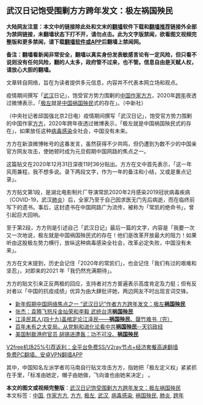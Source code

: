  <h2>武汉日记饱受围剿方方跨年发文：极左祸国殃民</h2> <p class="notice"><b>大陆网友注意：本文中的链接除此处和文末的<a href="https://github.com/bannedbook/fanqiang" >翻墙</a>软件下载和<a href="https://github.com/killgcd/justmysocks/blob/master/README.md">翻墙推荐</a>链接外全部为禁网链接，未翻墙状态下打不开，请勿点击。此为文字版禁闻，欲看图文视频完整版和更多禁闻，请下载<a href="https://github.com/bannedbook/fanqiang">翻墙软件或APP</a>后翻墙上禁闻网。</p><p>备注：翻墙看新闻非常安全，翻墙以真实身份发表敏感言论有一定风险，但只看不说则没有任何风险，翻的人太多，政府管不过来，也不管。信息自由是天赋人权，请放心大胆的翻墙。</b></p>  <div class="entry"> <p>文章转自网络，旨在为读者提供多元信息，内容并不代表本网立场和观点。</p> <p>疫情期间撰写「<a href="https://www.bannedbook.org/bnews/tag/%e6%ad%a6%e6%b1%89/" class="st_tag internal_tag" rel="tag" title="标签 武汉 下的日志">武汉</a>日记」，饱受官方势力围剿的<span class='wp_keywordlink_affiliate'><a href="https://www.bannedbook.org/" title="中国" target="_blank">中国</a></span><a href="https://www.bannedbook.org/bnews/tag/%E4%BD%9C%E5%AE%B6%E6%96%B9%E6%96%B9/" class="st_tag internal_tag" rel="tag" title="标签 作家方方 下的日志">作家方方</a>，2020年<a href="https://www.bannedbook.org/bnews/tag/%E8%B7%A8%E5%B9%B4/" class="st_tag internal_tag" rel="tag" title="标签 跨年 下的日志">跨年</a>夜透过微博表示，「<a href="https://www.bannedbook.org/bnews/tag/%E6%9E%81%E5%B7%A6/" class="st_tag internal_tag" rel="tag" title="标签 极左 下的日志">极左</a>就是<a href="https://www.bannedbook.org/bnews/tag/%E4%B8%AD%E5%9B%BD/" class="st_tag internal_tag" rel="tag" title="标签 中国 下的日志">中国</a><a href="https://www.bannedbook.org/bnews/tag/%E7%A5%B8%E5%9B%BD%E6%AE%83%E6%B0%91/" class="st_tag internal_tag" rel="tag" title="标签 祸国殃民 下的日志">祸国殃民</a>式的存在」。（中新社）</p> <p>（中央社记者邱国强北京2日电）疫情期间撰写「武汉日记」，饱受官方势力围剿的中国作家<a href="https://www.bannedbook.org/bnews/tag/%E6%96%B9%E6%96%B9/" class="st_tag internal_tag" rel="tag" title="标签 方方 下的日志">方方</a>，2020年跨年夜透过微博表示，「极左就是中国祸国殃民式的存在」，如果放任这种<a href="https://www.bannedbook.org/bnews/tag/%e7%97%85%e6%af%92%e6%84%9f%e6%9f%93/" class="st_tag internal_tag" rel="tag" title="标签 病毒感染 下的日志">病毒感染</a>全社会，中国没有未来。</p>  <p>方方在新浪微博帐号的这番发言，虽然获得不少共鸣，但仍遭到为数不少的中国亲官方网友攻击，使她顿时成为元旦假期中国网路的焦点之一。</p> <p>这篇贴文在2020年12月31日深夜11时36分贴出。方方在文中首先表示，「这一年风雨兼程，我不想多说。录下两段文字，作为一年的备注和小结，又或是重点记录」。</p> <p>方方贴文第1段，是湖北电影制片厂导演常凯2020年2月感染2019冠状病毒疾病（COVID-19，武汉<a href="https://www.bannedbook.org/bnews/tag/%e8%82%ba%e7%82%8e/" class="st_tag internal_tag" rel="tag" title="标签 肺炎 下的日志">肺炎</a>）后，全家乃至于自己因求医无门先后病逝，而在临终前写下的遗书。事后，这封遗书在中国网路广为流传，被称为「常凯的绝命书」，曾引起巨大回响。</p>  <p>至于第2段，方方则是引述自己「武汉日记」最后一篇的文字，内容是「我要一次又一次地说，极左就是中国祸国殃民式的存在！他们是改革开放最大的阻力！如果听由这股极左势力横行，放纵这种病毒感染全社会，改革必定失败，中国没有未来」。</p> <p>方方在文末提到，历史会记住「2020年的常凯们」，也会记住「我们有过的艰难和坚忍」，对即来的2021 年「我仍然充满期待」。</p> <p>方方的贴文引来正反两极的回应，支持者对方方普遍表示高度肯定及力挺；但有反对者以「中国的抗疫成绩」优异为由大肆批评她，两边网友不时出现言词交锋。</p>  <ul class='op-related-articles' title='相关阅读'> <li><a href='https://www.bannedbook.org/bnews/comments/20210102/1459780.html' target='_blank'>新年假期中国网络焦点之一 “武汉日记”作者方方跨年发文：极左<b>祸国殃民</b></a></li> <li><a href='https://www.bannedbook.org/bnews/baitai/20201204/1442010.html' target='_blank'>张杰：袁腾飞怒斥金灿荣和李毅 武统台湾<b>祸国殃民</b></a></li> <li><a href='https://www.bannedbook.org/bnews/bannedvideo/20200913/1395676.html' target='_blank'>江泽民其人(四十九)盖棺定论江泽民——<b>祸国殃民</b>、罄竹难书（完）</a></li> <li><a href='https://www.bannedbook.org/bnews/bannedvideo/20200818/1382157.html' target='_blank'>百年未有之大变局，从党魁和进化论看中共<b>祸国殃民</b>--天钧政经</a></li> <li><a href='https://www.bannedbook.org/bnews/cbnews/20200808/1376647.html' target='_blank'>美国制裁港府官员 胡锡进遭轰：功不可没、<b>祸国殃民</b> </a></li> </ul> <p class="texttj"> <a href="https://www.bannedbook.org/forum23/topic22702.html" target="_blank">V2free机场25%引荐返利：全平台免费SS/V2ray节点+经济套餐高速翻墙</a><br/> <a href="https://github.com/bannedbook/fanqiang/wiki/%E7%A6%81%E9%97%BB%E7%BD%91%E5%AE%89%E5%8D%93%E7%BF%BB%E5%A2%99%E6%96%B0%E9%97%BBAPP" target="_blank">免费PC翻墙、安卓VPN翻墙APP</a></p><p>其中，中国知名左派学者司马南自行贴文攻击方方，指她把「极左定义权」紧紧抓在手里，「标准由她定，帽子由她做，飞向谁也由她来决定」 。</p><a name='sharetosocial'></a>       <div><b>本文的图文或视频完整版</b>：<a href='https://www.bannedbook.org/bnews/baitai/20210102/1459799.html'>武汉日记饱受围剿方方跨年发文：极左祸国殃民</a></div>  </div><!--END ENTRY--> <div class="postfooter"> <div>本文标签：<a href="https://www.bannedbook.org/bnews/tag/%E4%B8%AD%E5%9B%BD/" rel="tag">中国</a>, <a href="https://www.bannedbook.org/bnews/tag/%E4%BD%9C%E5%AE%B6%E6%96%B9%E6%96%B9/" rel="tag">作家方方</a>, <a href="https://www.bannedbook.org/bnews/tag/%E6%96%B9%E6%96%B9/" rel="tag">方方</a>, <a href="https://www.bannedbook.org/bnews/tag/%E6%9E%81%E5%B7%A6/" rel="tag">极左</a>, <a href="https://www.bannedbook.org/bnews/tag/%e6%ad%a6%e6%b1%89/" rel="tag">武汉</a>, <a href="https://www.bannedbook.org/bnews/tag/%e7%97%85%e6%af%92%e6%84%9f%e6%9f%93/" rel="tag">病毒感染</a>, <a href="https://www.bannedbook.org/bnews/tag/%E7%A5%B8%E5%9B%BD%E6%AE%83%E6%B0%91/" rel="tag">祸国殃民</a>, <a href="https://www.bannedbook.org/bnews/tag/%e8%82%ba%e7%82%8e/" rel="tag">肺炎</a>, <a href="https://www.bannedbook.org/bnews/tag/%E8%B7%A8%E5%B9%B4/" rel="tag">跨年</a></div>  </div><!--END POSTFOOTER--> 